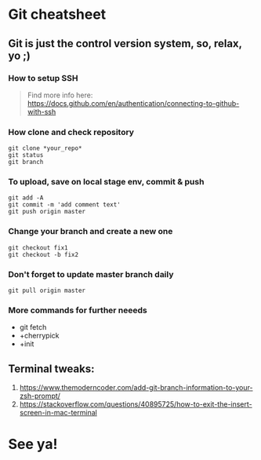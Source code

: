 # Git cheatsheet

## Git is just the control version system, so, relax, yo ;)

### How to setup SSH

> Find more info here:
> https://docs.github.com/en/authentication/connecting-to-github-with-ssh

### How clone and check repository
```
git clone *your_repo*
git status
git branch
```

### To upload, save on local stage env, commit & push
```
git add -A
git commit -m 'add comment text'
git push origin master
```

### Change your branch and create a new one
```
git checkout fix1
git checkout -b fix2
```

### Don't forget to update master branch daily 
`
git pull origin master
`

### More commands for further neeeds
* git fetch
* +cherrypick 
* +init

## Terminal tweaks:

1. https://www.themoderncoder.com/add-git-branch-information-to-your-zsh-prompt/
1. https://stackoverflow.com/questions/40895725/how-to-exit-the-insert-screen-in-mac-terminal

# See ya!
